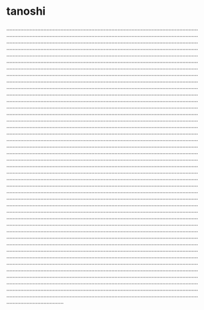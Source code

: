 # tanoshi
.............................................................................................................................................................................................................................................................................................................................................................................................................................................................................................................................................................................................................................................................................................................................................................................................................................................................................................................................................................................................................................................................................................................................................................................................................................................................................................................................................................................................................................................................................................................................................................................................................................................................................................................................................................................................................................................................................................................................................................................................................................................................................................................................................................................................................................................................................................................................................................................................................................................................................................................................................................................................................................................................................................................................................................................................................................................................................................................................................................................................................................................................................................................................................................................................................................................................................................................................................................................................................................................................................................................................................................................................................................................................................................................................................................................................................................................................................................................................................................................................................................................................................................................................................................................................................................................................................................................................................................................................................................................................................................................................................................................................................................................................................................................................................................................................................................................................................................................................................................................................................................................................................................................................................................................................................................................................................................................................................................................................................................................................